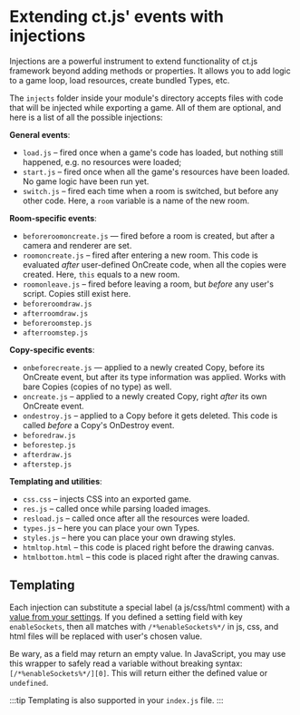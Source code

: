# Extending ct.js' events with injections

Injections are a powerful instrument to extend functionality of ct.js framework beyond adding methods or properties. It allows you to add logic to a game loop, load resources, create bundled Types, etc.

The `injects` folder inside your module's directory accepts files with code that will be injected while exporting a game. All of them are optional, and here is a list of all the possible injections:

**General events**:

* `load.js` – fired once when a game's code has loaded, but nothing still happened, e.g. no resources were loaded;
* `start.js` – fired once when all the game's resources have been loaded. No game logic have been run yet.
* `switch.js` – fired each time when a room is switched, but before any other code. Here, a `room` variable is a name of the new room.

**Room-specific events**:

* `beforeroomoncreate.js` — fired before a room is created, but after a camera and renderer are set.
* `roomoncreate.js` – fired after entering a new room. This code is evaluated *after* user-defined OnCreate code, when all the copies were created. Here, `this` equals to a new room.
* `roomonleave.js` – fired before leaving a room, but *before* any user's script.  Copies still exist here.
* `beforeroomdraw.js`
* `afterroomdraw.js`
* `beforeroomstep.js`
* `afterroomstep.js`

**Copy-specific events**:

* `onbeforecreate.js` — applied to a newly created Copy, before its OnCreate event, but after its type information was applied. Works with bare Copies (copies of no type) as well.
* `oncreate.js` – applied to a newly created Copy, right *after* its own OnCreate event.
* `ondestroy.js` – applied to a Copy before it gets deleted. This code is called *before* a Copy's OnDestroy event.
* `beforedraw.js`
* `beforestep.js`
* `afterdraw.js`
* `afterstep.js`

**Templating and utilities**:

* `css.css` – injects CSS into an exported game.
* `res.js` – called once while parsing loaded images.
* `resload.js` – called once after all the resources were loaded.
* `types.js` – here you can place your own Types.
* `styles.js` – here you can place your own drawing styles.
* `htmltop.html` – this code is placed right before the drawing canvas.
* `htmlbottom.html` – this code is placed right after the drawing canvas.

## Templating

Each injection can substitute a special label (a js/css/html comment) with a [value from your settings](modding-settings-and-extensions.html). If you defined a setting field with key `enableSockets`, then all matches with `/*%enableSockets%*/` in js, css, and html files will be replaced with user's chosen value.

Be wary, as a field may return an empty value. In JavaScript, you may use this wrapper to safely read a variable without breaking syntax: `[/*%enableSockets%*/][0]`. This will return either the defined value or `undefined`.

:::tip
Templating is also supported in your `index.js` file.
:::
